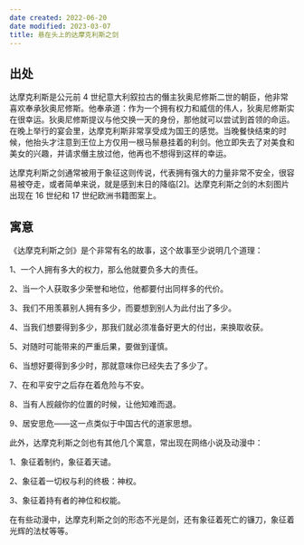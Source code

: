 ```yaml
---
date created: 2022-06-20
date modified: 2023-03-07
title: 悬在头上的达摩克利斯之剑
---
```


## 出处

达摩克利斯是公元前 4 世纪意大利叙拉古的僭主狄奥尼修斯二世的朝臣，他非常喜欢奉承狄奥尼修斯。他奉承道：作为一个拥有权力和威信的伟人，狄奥尼修斯实在很幸运。狄奥尼修斯提议与他交换一天的身份，那他就可以尝试到首领的命运。在晚上举行的宴会里，达摩克利斯非常享受成为国王的感觉。当晚餐快结束的时候，他抬头才注意到王位上方仅用一根马鬃悬挂着的利剑。他立即失去了对美食和美女的兴趣，并请求僭主放过他，他再也不想得到这样的幸运。

达摩克利斯之剑通常被用于象征这则传说，代表拥有强大的力量非常不安全，很容易被夺走，或者简单来说，就是感到末日的降临[2]。达摩克利斯之剑的木刻图片出现在 16 世纪和 17 世纪欧洲书籍图案上。

## 寓意

《达摩克利斯之剑》是个非常有名的故事，这个故事至少说明几个道理：

1、一个人拥有多大的权力，那么他就要负多大的责任。

2、当一个人获取多少荣誉和地位，他都要付出同样多的代价。

3、我们不用羡慕别人拥有多少，而要想到别人为此付出了多少。

4、当我们想要得到多少，那我们就必须准备好更大的付出，来换取收获。

5、对随时可能带来的严重后果，要做到谨慎。

6、当想好要得到多少时，那就意味你已经失去了多少了。

7、在和平安宁之后存在着危险与不安。

8、当有人觊觎你的位置的时候，让他知难而退。

9、居安思危——这一点类似于中国古代的道家思想。

此外，达摩克利斯之剑也有其他几个寓意，常出现在网络小说及动漫中：

1、象征着制约，象征着天谴。

2、象征着一切权与利的终极：神权。

3、象征着持有者的神位和权能。

在有些动漫中，达摩克利斯之剑的形态不光是剑，还有象征着死亡的镰刀，象征着光辉的法杖等等。
